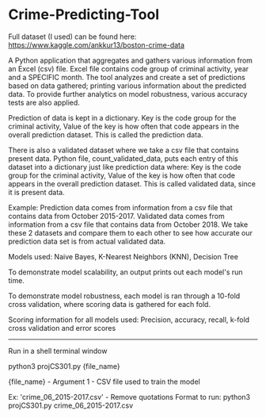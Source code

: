 # Crime-Predicting-Tool

Full dataset (I used) can be found here: https://www.kaggle.com/ankkur13/boston-crime-data

A Python application that aggregates and gathers various information from an Excel (csv) file.
Excel file contains code group of criminal activity, year and a SPECIFIC month.
The tool analyzes and create a set of predictions based on data gathered; printing various information about the predicted data. 
To provide further analytics on model robustness, various accuracy tests are also applied. 

Prediction of data is kept in a dictionary. 
Key is the code group for the criminal activity, Value of the key is how often that code appears in the overall prediction dataset.
This is called the prediction data.

There is also a validated dataset where we take a csv file that contains present data.
Python file, count_validated_data, puts each entry of this dataset into a dictionary just like prediction data where:
Key is the code group for the criminal activity, Value of the key is how often that code appears in the overall prediction dataset.
This is called validated data, since it is present data.

Example:
Prediction data comes from information from a csv file that contains data from October 2015-2017.
Validated data comes from information from a csv file that contains data from October 2018.
We take these 2 datasets and compare them to each other to see how accurate our prediction data set is from actual validated data.

Models used: Naive Bayes, K-Nearest Neighbors (KNN), Decision Tree

To demonstrate model scalability,
an output prints out each model's run time.

To demonstrate model robustness,
each model is ran through a 10-fold cross validation, where scoring data is gathered for each fold.

Scoring information for all models used: Precision, accuracy, recall, k-fold cross validation and error scores

-----------------------------------------------------
Run in a shell terminal window

python3 projCS301.py {file_name}

{file_name} - Argument 1 - CSV file used to train the model

Ex: 'crime_06_2015-2017.csv' - Remove quotations
Format to run:
python3 projCS301.py crime_06_2015-2017.csv
